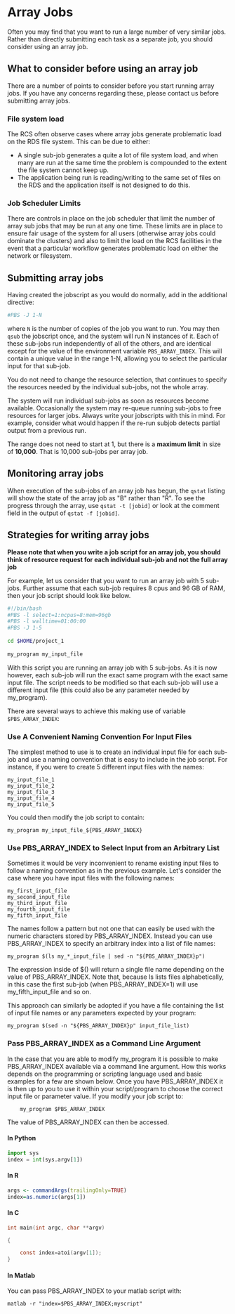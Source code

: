 # Array Jobs

Often you may find that you want to run a large number of very similar jobs. Rather than directly submitting each task as a separate job, you should consider using an array job.

## What to consider before using an array job

There are a number of points to consider before you start running array jobs. If you have any concerns regarding these, please contact us before submitting array jobs.

### File system load

The RCS often observe cases where array jobs generate problematic load on the RDS file system. This can be due to either:

* A single sub-job generates a quite a lot of file system load, and when many are run at the same time the problem is compounded to the extent the file system cannot keep up.
* The application being run is reading/writing to the same set of files on the RDS and the application itself is not designed to do this.

### Job Scheduler Limits

There are controls in place on the job scheduler that limit the number of array sub jobs that may be run at any one time. These limits are in place to ensure fair usage of the system for all users (otherwise array jobs could dominate the clusters) and also to limit the load on the RCS facilities in the event that a particular workflow generates problematic load on either the network or filesystem.

## Submitting array jobs

Having created the jobscript as you would do normally, add in the additional directive:

```bash
#PBS -J 1-N
```

where `N` is the number of copies of the job you want to run. You may then `qsub` the jobscript once, and the system will run N instances of it. Each of these sub-jobs run independently of all of the others, and are identical except for the value of the environment variable `PBS_ARRAY_INDEX`. This will contain a unique value in the range 1-N, allowing you to select the particular input for that sub-job.

You do not need to change the resource selection, that continues to specify the resources needed by the individual sub-jobs, not the whole array.

The system will run individual sub-jobs as soon as resources become available. Occasionally the system may re-queue running sub-jobs to free resources for larger jobs. Always write your jobscripts with this in mind. For example, consider what would happen if the re-run subjob detects partial output from a previous run. 

The range does not need to start at 1, but there is a **maximum limit** in size of **10,000**. That is 10,000 sub-jobs per array job.

## Monitoring array jobs

When execution of the sub-jobs of an array job has begun, the `qstat` listing will show the state of the array job as "B" rather than "R". To see the progress through the array, use `qstat -t [jobid]` or look at the comment field in the output of `qstat -f [jobid]`.

## Strategies for writing array jobs

**Please note that when you write a job script for an array job, you should think of resource request for each individual sub-job and not the full array job**

For example, let us consider that you want to run an array job with 5 sub-jobs. Further assume that each sub-job requires 8 cpus and 96 GB of RAM, then your job script should look like below.

```bash
#!/bin/bash
#PBS -l select=1:ncpus=8:mem=96gb
#PBS -l walltime=01:00:00
#PBS -J 1-5
 
cd $HOME/project_1
 
my_program my_input_file
```

With this script you are running an array job with 5 sub-jobs. As it is now however, each sub-job will run the exact same program with the exact same input file. The script needs to be modified so that each sub-job will use a different input file (this could also be any parameter needed by my_program).

There are several ways to achieve this making use of variable `$PBS_ARRAY_INDEX`:

### Use A Convenient Naming Convention For Input Files

The simplest method to use is to create an individual input file for each sub-job and use a naming convention that is easy to include in the job script. For instance, if you were to create 5 different input files with the names:

```
my_input_file_1
my_input_file_2
my_input_file_3
my_input_file_4
my_input_file_5
```

You could then modify the job script to contain:

```
my_program my_input_file_${PBS_ARRAY_INDEX}
```

### Use PBS_ARRAY_INDEX to Select Input from an Arbitrary List

Sometimes it would be very inconvenient to rename existing input files to follow a naming convention as in the previous example. Let's consider the case where you have input files with the following names:

```
my_first_input_file
my_second_input_file
my_third_input_file
my_fourth_input_file
my_fifth_input_file
```

The names follow a pattern but not one that can easily be used with the numeric characters stored by PBS_ARRAY_INDEX. Instead you can use PBS_ARRAY_INDEX to specify an arbitrary index into a list of file names:

```
my_program $(ls my_*_input_file | sed -n "${PBS_ARRAY_INDEX}p")
```

The expression inside of $() will return a single file name depending on the value of PBS_ARRAY_INDEX. Note that, because ls lists files alphabetically, in this case the first sub-job (when PBS_ARRAY_INDEX=1) will use my_fifth_input_file and so on.

This approach can similarly be adopted if you have a file containing the list of input file names or any parameters expected by your program:

```
my_program $(sed -n "${PBS_ARRAY_INDEX}p" input_file_list)
```

### Pass PBS_ARRAY_INDEX as a Command Line Argument

In the case that you are able to modify my_program it is possible to make PBS_ARRAY_INDEX available via a command line argument. How this works depends on the programming or scripting language used and basic examples for a few are shown below. Once you have PBS_ARRAY_INDEX it is then up to you to use it within your script/program to choose the correct input file or parameter value. If you modify your job script to:

```
	my_program $PBS_ARRAY_INDEX
```

The value of PBS_ARRAY_INDEX can then be accessed.

#### In Python

```python
import sys
index = int(sys.argv[1])
```

#### In R

```R
args <- commandArgs(trailingOnly=TRUE)
index=as.numeric(args[1])
```

#### In C

```C
int main(int argc, char **argv)

{

	const index=atoi(argv[1]);
}
```

#### In Matlab

You can pass PBS_ARRAY_INDEX to your matlab script with:

```console
matlab -r "index=$PBS_ARRAY_INDEX;myscript"
```